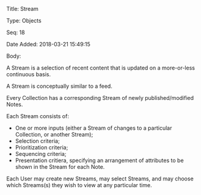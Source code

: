 Title:  Stream

Type:   Objects

Seq:    18

Date Added: 2018-03-21 15:49:15

Body:   
 
A Stream is a selection of recent content that is updated on a more-or-less continuous basis. 

A Stream is conceptually similar to a feed. 

Every Collection has a corresponding Stream of newly published/modified Notes. 

Each Stream consists of: 

* One or more inputs (either a Stream of changes to a particular Collection, or another Stream);
* Selection criteria;
* Prioritization criteria;
* Sequencing criteria;
* Presentation critiera, specifying an arrangement of attributes to be shown in the Stream for each Note.  

Each User may create new Streams, may select Streams, and may choose which Streams(s) they wish to view at any particular time. 


